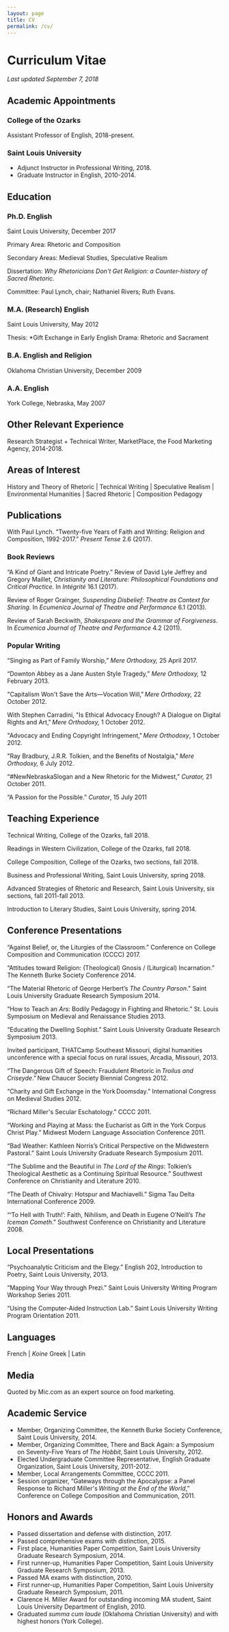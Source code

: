 ```yaml
---
layout: page
title: CV
permalink: /cv/
---
```


# Curriculum Vitae

*Last updated September 7, 2018*

## Academic Appointments

### College of the Ozarks

Assistant Professor of English, 2018-present.

### Saint Louis University

- Adjunct Instructor in Professional Writing, 2018.
- Graduate Instructor in English, 2010-2014.

## Education

### Ph.D. English

Saint Louis University, December 2017

Primary Area: Rhetoric and Composition

Secondary Areas: Medieval Studies, Speculative Realism

Dissertation: *Why Rhetoricians Don't Get Religion: a Counter-history of Sacred Rhetoric.*

Committee: Paul Lynch, chair; Nathaniel Rivers; Ruth Evans.

### M.A. (Research) English

Saint Louis University, May 2012

Thesis: *Gift Exchange in Early English Drama: Rhetoric and Sacrament

### B.A. English and Religion

Oklahoma Christian University, December 2009

### A.A. English

York College, Nebraska, May 2007

## Other Relevant Experience

Research Strategist + Technical Writer, MarketPlace, the Food Marketing Agency, 2014-2018.

## Areas of Interest

History and Theory of Rhetoric | Technical Writing | Speculative Realism | Environmental Humanities | Sacred Rhetoric | Composition Pedagogy

## Publications

With Paul Lynch. “Twenty-five Years of Faith and Writing: Religion and Composition, 1992-2017.” *Present Tense* 2.6 (2017).
 
### Book Reviews

“A Kind of Giant and Intricate Poetry.” Review of David Lyle Jeffrey and Gregory Maillet, *Christianity and Literature: Philosophical Foundations and Critical Practice.* In *Intégrité* 16.1 (2017).
 
Review of Roger Grainger, *Suspending Disbelief: Theatre as Context for Sharing.* In *Ecumenica Journal of Theatre and Performance* 6.1 (2013).
 
Review of Sarah Beckwith, *Shakespeare and the Grammar of Forgiveness.* In *Ecumenica Journal of Theatre and Performance* 4.2 (2011).

### Popular Writing

“Singing as Part of Family Worship,” *Mere Orthodoxy,* 25 April 2017. 

“Downton Abbey as a Jane Austen Style Tragedy,” *Mere Orthodoxy,* 12 February 2013. 

"Capitalism Won't Save the Arts—Vocation Will," *Mere Orthodoxy,* 22 October 2012. 

With Stephen Carradini, "Is Ethical Advocacy Enough? A Dialogue on Digital Rights and Art," *Mere Orthodoxy,* 1 October 2012. 

"Advocacy and Ending Copyright Infringement," *Mere Orthodoxy*, 1 October 2012. 

"Ray Bradbury, J.R.R. Tolkien, and the Benefits of Nostalgia," *Mere Orthodoxy,* 6 July 2012. 

“#NewNebraskaSlogan and a New Rhetoric for the Midwest,” *Curator,* 21 October 2011. 

“A Passion for the Possible.” *Curator*, 15 July 2011

## Teaching Experience

Technical Writing, College of the Ozarks, fall 2018.

Readings in Western Civilization, College of the Ozarks, fall 2018.

College Composition, College of the Ozarks, two sections, fall 2018.

Business and Professional Writing, Saint Louis University, spring 2018. 

Advanced Strategies of Rhetoric and Research, Saint Louis University, six sections, fall 2011-fall 2013. 

Introduction to Literary Studies, Saint Louis University, spring 2014. 

## Conference Presentations

“Against Belief, or, the Liturgies of the Classroom.” Conference on College Composition and Communication (CCCC) 2017. 

“Attitudes toward Religion: (Theological) Gnosis / (Liturgical) Incarnation.” The Kenneth Burke Society Conference 2014. 

“The Material Rhetoric of George Herbert’s *The Country Parson*.” Saint Louis University Graduate Research Symposium 2014. 

“How to Teach an *Ars*: Bodily Pedagogy in Fighting and Rhetoric.” St. Louis Symposium on Medieval and Renaissance Studies 2013. 

“Educating the Dwelling Sophist.” Saint Louis University Graduate Research Symposium 2013. 

Invited participant, THATCamp Southeast Missouri, digital humanities unconference with a special focus on rural issues, Arcadia, Missouri, 2013. 

“The Dangerous Gift of Speech: Fraudulent Rhetoric in *Troilus and Criseyde*.” New Chaucer Society Biennial Congress 2012. 

“Charity and Gift Exchange in the York Doomsday.” International Congress on Medieval Studies 2012. 

“Richard Miller's Secular Eschatology.” CCCC 2011. 

“Working and Playing at Mass: the Eucharist as Gift in the York Corpus Christ Play.” Midwest Modern Language Association Conference 2011. 

“Bad Weather: Kathleen Norris’s Critical Perspective on the Midwestern Pastoral.” Saint Louis University Graduate Research Symposium 2011. 

“The Sublime and the Beautiful in *The Lord of the Rings*: Tolkien’s Theological Aesthetic as a Continuing Spiritual Resource.” Southwest Conference on Christianity and Literature 2010. 

“The Death of Chivalry: Hotspur and Machiavelli.” Sigma Tau Delta International Conference 2009. 

“‘To Hell with Truth!’: Faith, Nihilism, and Death in Eugene O’Neill’s *The Iceman Cometh*.” Southwest Conference on Christianity and Literature 2008.
 
## Local Presentations

“Psychoanalytic Criticism and the Elegy.” English 202, Introduction to Poetry, Saint Louis University, 2013. 

“Mapping Your Way through Prezi.” Saint Louis University Writing Program Workshop Series 2011. 

“Using the Computer-Aided Instruction Lab.” Saint Louis University Writing Program Orientation 2011. 

## Languages

French | *Koine* Greek | Latin

## Media

Quoted by Mic.com as an expert source on food marketing.

## Academic Service

- Member, Organizing Committee, the Kenneth Burke Society Conference, Saint Louis University, 2014. 
- Member, Organizing Committee, There and Back Again: a Symposium on Seventy-Five Years of *The Hobbit*, Saint Louis University, 2012. 
- Elected Undergraduate Committee Representative, English Graduate Organization, Saint Louis University, 2011-2012. 
- Member, Local Arrangements Committee, CCCC 2011. 
- Session organizer, “Gateways through the Apocalypse: a Panel Response to Richard Miller's *Writing at the End of the World*,” Conference on College Composition and Communication, 2011. 

## Honors and Awards

- Passed dissertation and defense with distinction, 2017. 
- Passed comprehensive exams with distinction, 2015. 
- First place, Humanities Paper Competition, Saint Louis University Graduate Research Symposium, 2014. 
- First runner-up, Humanities Paper Competition, Saint Louis University Graduate Research Symposium, 2013. 
- Passed MA exams with distinction, 2010. 
- First runner-up, Humanities Paper Competition, Saint Louis University Graduate Research Symposium, 2011. 
- Clarence H. Miller Award for outstanding incoming MA student, Saint Louis University Department of English, 2010.
- Graduated *summa cum laude* (Oklahoma Christian University) and with highest honors (York College).
